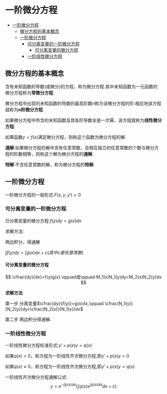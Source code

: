 # 一阶微分方程

- [一阶微分方程](#一阶微分方程)
  - [微分方程的基本概念](#微分方程的基本概念)
  - [一阶微分方程](#一阶微分方程-1)
    - [可分离变量的一阶微分方程](#可分离变量的一阶微分方程)
      - [可分离变量的微分方程](#可分离变量的微分方程)
    - [一阶线性微分方程](#一阶线性微分方程)

## 微分方程的基本概念

含有未知函数的导数(或微分)的方程，称为微分方程.其中未知函数为一元函数的微分方程称为**常微分方程**.

微分方程中出现的未知函数的导数的最高阶数$n$称为该微分方程的阶.相应地该方程就称为**n阶微分方程**.

如果微分方程中所含的未知函数及其各阶导数全是一次幂，该方程就称为**线性微分方程**.

如果函数$y=f(x)$满足微分方程，则称这个函数为微分方程的解.

**通解**∶如果微分方程的解中含有任意常数，且相互独立的任意常数的个数与微分方程的阶数相等，则称这个解为微分方程的**通解.**

**特解**∶不含任意常数的解，称为微分方程的**特解**.

## 一阶微分方程

一阶微分方程的一般形式∶$F(x,y,y')=0$

### 可分离变量的一阶微分方程

已分离变量的微分方程∶$f(y)dy=g(x)dx$

求解方法∶

两边积分，得通解

$\int{f(y)}dy =\int{g(x)}dx +c (其中c是任意常数)$

#### 可分离变量的微分方程

$$
\cfrac{dy}{dx}=f(y)g(x)
\qquad或\qquad
M_1(x)N_1(y)dy=M_2(x)N_2(y)dx
$$

**求解方法**

第一步 分离变量$\cfrac{dy}{f(y)}=g(x)dx,\qquad \cfrac{N_1(y)}{N_2(y)}dy=\cfrac{N_2(x)}{N_1(x)}dx$

第二步 两边积分得通解.

### 一阶线性微分方程

一阶线性微分方程标准形式∶$y'+p(x)y=q(x)$

如果$q(x)=0$，称方程为一阶线性齐次微分方程,即$y'+p(x)y=0$

如果$q(x)\ne{0}$，称方程为一阶线性齐次微分方程,即$y'+p(x)y=q(x)$

一阶线性齐次微分方程通解公式∶
$$
y=
e^{-\int{p(x)dx}}
\left(\int{q(x)e^{\int{p(x)dx}}}dx+c\right)
$$

